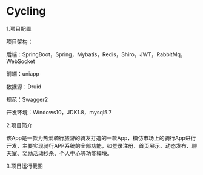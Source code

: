 # Cycling

1.项目配置

项目架构：

后端：SpringBoot，Spring，Mybatis，Redis，Shiro，JWT，RabbitMq，WebSocket

前端：uniapp

数据源：Druid

规范：Swagger2

开发环境：Windows10，JDK1.8，mysql5.7

2.项目简介

该App是一款为热爱骑行旅游的骑友打造的一款App，模仿市场上的骑行App进行开发，主要实现骑行APP系统的全部功能，如登录注册、首页展示、动态发布、聊天室、奖励活动秒杀、个人中心等功能模块。 

3.项目运行截图



